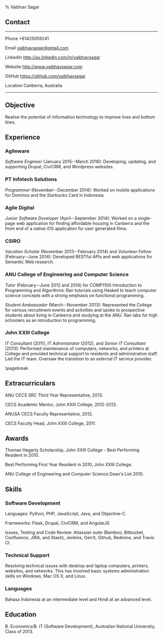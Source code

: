 % Vaibhav Sagar


## Contact ##

-------- ----------------------------------------------------------------------
Phone    +61425059241

Email    <vaibhavsagar@gmail.com>

LinkedIn <http://au.linkedin.com/in/vaibhavsagar>

Website  <http://www.vaibhavsagar.com>

GitHub   <https://github.com/vaibhavsagar>

Location Canberra, Australia
-------- ----------------------------------------------------------------------


## Objective ##

Realise the potential of information technology to improve lives and bottom
lines.

## Experience ##

### Agileware ###

*Software Engineer* (January 2015--March 2016): Developing, updating, and
supporting Drupal, CiviCRM, and Wordpress websites.

### PT Infotech Solutions ###

*Programmer* (November--December 2014): Worked on mobile applications for
Dominos and the Starbucks Card in Indonesia.

### Agile Digital ###

*Junior Software Developer* (April--September 2014): Worked on a single-page
web application for finding affordable housing in Canberra and the front end
of a native iOS application for user generated films.

### CSIRO ###

*Vacation Scholar* (November 2013--February 2014) and *Volunteer Fellow*
(February--June 2014): Developed RESTful APIs and web applications for
Semantic Web research.

### ANU College of Engineering and Computer Science ###

*Tutor* (February--June 2012 and 2014) for COMP1100 Introduction to Programming
and Algorithms: Ran tutorials using Haskell to teach computer science concepts
with a strong emphasis on functional programming.

*Student Ambassador* (March--November 2013): Represented the College for
various recruitment events and activities and spoke to prospective students
about living in Canberra and studying at the ANU. Ran labs for high schoolers
as an introduction to programming.

### John XXIII College ###

*IT Consultant* (2011), *IT Administrator* (2012), and *Senior IT Consultant*
(2013): Performed maintenance of computers, networks, and printers at College
and provided technical support to residents and administrative staff. Led the
IT team. Oversaw the transition to an external IT service provider.

\pagebreak


## Extracurriculars ##

ANU CECS SRC Third Year Representative, 2013.

CECS Academic Mentor, John XXIII College, 2012-2013.

ANUSA CECS Faculty Representative, 2012.

CECS Faculty Head, John XXIII College, 2011.


## Awards ##

Thomas Hegarty Scholarship, John XXIII College - Best Performing Resident in
2010.

Best Performing First Year Resident in 2010, John XXIII College.

ANU College of Engineering and Computer Science Dean's List 2010.


## Skills ##

### Software Development ###

Languages: Python, PHP, JavaScript, Java, and Objective-C.

Frameworks: Flask, Drupal, CiviCRM, and AngularJS

Issues, Testing and Code Review: Atlassian suite (Bamboo, Bitbucket,
Confluence, JIRA, and Stash), Jenkins, Gerrit, Github, Redmine, and Travis CI.

### Technical Support ###

Resolving technical issues with desktop and laptop computers, printers,
websites, and networks. This has involved basic systems administration skills
on Windows, Mac OS X, and Linux.

### Languages ###

Bahasa Indonesia at an intermediate level and Hindi at an advanced level.

## Education ##

B. Economics/B. IT (Software Development), Australian National University,
Class of 2013.
